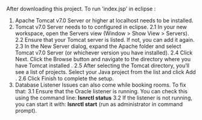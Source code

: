 After downloading this project. To run 'index.jsp' in eclipse :
1. Apache Tomcat v7.0 Server or higher at localhost needs to be installed.
2.  Tomcat v7.0 Server needs to to configured in eclipse.
   2.1 In your new workspace, open the Servers view (Window > Show View > Servers).
   2.2 Ensure that your Tomcat server is listed. If not, you can add it again.
   2.3 In the New Server dialog, expand the Apache folder and select Tomcat v7.0 Server (or whichever version you have installed).
   2.4 Click Next. Click the Browse button and navigate to the directory where you have Tomcat installed .
   2.5 After selecting the Tomcat directory, you’ll see a list of projects. Select your Java project from the list and click Add .
   2.6 Click Finish to complete the setup.
3. Database Listener Issues can also come while booking rooms. To fix that:
   3.1 Ensure that the Oracle listener is running. You can check this using the command line: **lsnrctl status**
   3.2 If the listener is not running, you can start it with: **lsnrctl start** (run as administrator in command prompt).
